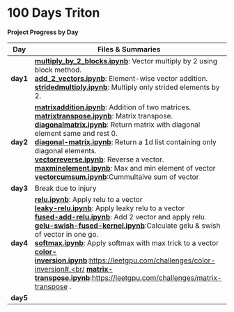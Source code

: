 # 100 Days Triton

**Project Progress by Day**

| **Day**  | **Files & Summaries**                                                                                                                                                                                                                                                                                                                                                                                                                                                                                                                                                                                                                                                                              |
| -------- | -------------------------------------------------------------------------------------------------------------------------------------------------------------------------------------------------------------------------------------------------------------------------------------------------------------------------------------------------------------------------------------------------------------------------------------------------------------------------------------------------------------------------------------------------------------------------------------------------------------------------------------------------------------------------------------------------- |
| **day1** | [**multiply_by_2_blocks.ipynb**](day1/multiply_by_2_blocks.ipynb): Vector multiply by 2 using block method.<br/>[**add_2_vectors.ipynb**](day1/add_2_vector.ipynb): Element-wise vector addition.<br/>[**stridedmultiply.ipynb**](day1/stridedmultiply.ipynb): Multiply only strided elements by 2.                                                                                                                                                                                                                                                                                                                                                                                                |
| **day2** | [**matrixaddition.ipynb**](day2/matrixaddition.ipynb): Addition of two matrices.<br/>[**matrixtranspose.ipynb**](day2/matrixtranspose.ipynb): Matrix transpose.<br/> [**diagonalmatrix.ipynb**](day2/diagonalmatrix.ipynb): Return matrix with diagonal element same and rest 0.<br/> [**diagonal-matrix.ipynb**](day2/diagonal-matrix.ipynb): Return a 1d list containing only diagonal elements.<br/> [**vectorreverse.ipynb**](day2/vectorreverse.ipynb): Reverse a vector.<br/> [**maxminelement.ipynb**](day2/maxminelement.ipynb): Max and min element of vector<br/> [**vectorcumsum.ipynb**](day2/vectorcumsum.ipynb):Cummultaive sum of vector<br/>                                       |
| **day3** | Break due to injury                                                                                                                                                                                                                                                                                                                                                                                                                                                                                                                                                                                                                                                                                |
| **day4** | [**relu.ipynb**](day3/relu-vector.ipynb): Apply relu to a vector<br/>[**leaky-relu.ipynb**](day3/leaky-relu-vector.ipynb): Apply leaky relu to a vector<br/> [**fused-add-relu.ipynb**](day3/fused-add-relu.ipynb): Add 2 vector and apply relu.<br/> [**gelu-swish-fused-kernel.ipynb**](day3/gelu-swish-fused-kernel.ipynb):Calculate gelu & swish of vector in one go.<br/> [**softmax.ipynb**](day3/softmax.ipynb): Apply softmax with max trick to a vector<br/> [**color-inversion.ipynb**](day3/color-inversion.ipynb):https://leetgpu.com/challenges/color-inversion#.<br/ [**matrix-transpose.ipynb**](day2/matrixtranspose.ipynb):https://leetgpu.com/challenges/matrix-transpose .<br/> |
| **day5** |                                                                                                                                                                                                                                                                                                                                                                                                                                                                                                                                                                                                                                                                                                    |
